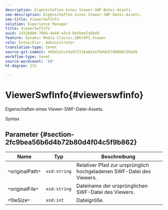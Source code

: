 ```yaml
---
description: Eigenschaften eines Viewer-SWF-Datei-Assets.
seo-description: Eigenschaften eines Viewer-SWF-Datei-Assets.
seo-title: ViewerSwfInfo
solution: Experience Manager
title: ViewerSwfInfo
uuid: 1432b0b0-7084-4eb0-a3cd-0e5bee2a5649
feature: Dynamic Media Classic,SDK/API,Viewer
role: Entwickler, Administrator
translation-type: tm+mt
source-git-commit: 469d1a5c43a972116a8a2efb0de5708800130a99
workflow-type: tm+mt
source-wordcount: '59'
ht-degree: 11%

---
```



# ViewerSwfInfo{#viewerswfinfo}

Eigenschaften eines Viewer-SWF-Datei-Assets.

Syntax

## Parameter {#section-2fc9bea56b6d4b72b80d4f04c5f9b862}

| Name | Typ | Beschreibung |
|---|---|---|
| `*`originalPath`*` | `xsd:string` | Relativer Pfad zur ursprünglich hochgeladenen SWF-Datei des Viewers. |
| `*`originalFile`*` | `xsd:string` | Dateiname der ursprünglichen SWF-Datei des Viewers. |
| `*`fileSize`*` | `xsd:int` | Dateigröße. |

